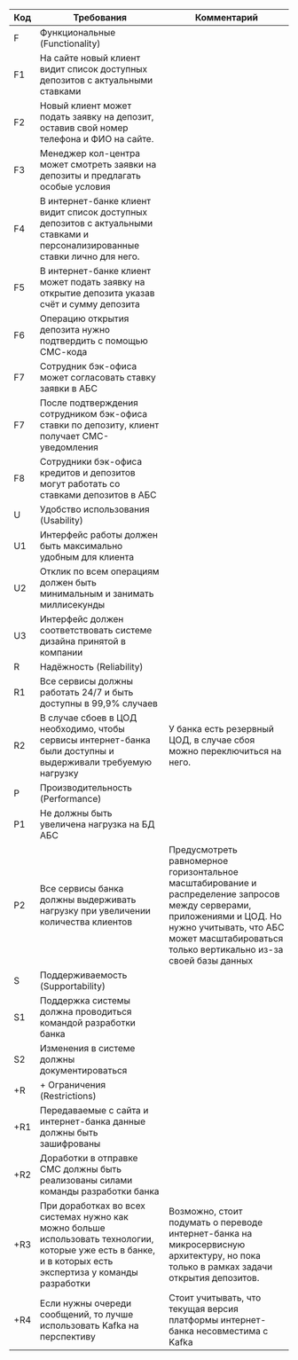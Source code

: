 | Код | Требования                                                                                                                                                 | Комментарий                                                                                                                                                                                                          |
|-----|------------------------------------------------------------------------------------------------------------------------------------------------------------|----------------------------------------------------------------------------------------------------------------------------------------------------------------------------------------------------------------------|
| F   | Функциональные (Functionality)                                                                                                                             |                                                                                                                                                                                                                      |
| F1  | На сайте новый клиент видит список доступных депозитов с актуальными ставками                                                                              |                                                                                                                                                                                                                      |
| F2  | Новый клиент может подать заявку на депозит, оставив свой номер телефона и ФИО на сайте.                                                                   |                                                                                                                                                                                                                      |
| F3  | Менеджер кол-центра может смотреть заявки на депозиты и предлагать особые условия                                                                          |                                                                                                                                                                                                                      |
| F4  | В интернет-банке клиент видит список доступных депозитов с актуальными ставками и персонализированные ставки лично для него.                               |                                                                                                                                                                                                                      |
| F5  | В интернет-банке клиент может подать заявку на открытие депозита указав счёт и сумму депозита                                                              |                                                                                                                                                                                                                      |
| F6  | Операцию открытия депозита нужно подтвердить с помощью СМС-кода                                                                                            |                                                                                                                                                                                                                      |
| F7  | Сотрудник бэк-офиса может согласовать ставку заявки в АБС                                                                                                  |                                                                                                                                                                                                                      |
| F7  | После подтверждения сотрудником бэк-офиса ставки по депозиту, клиент получает СМС-уведомления                                                              |                                                                                                                                                                                                                      |
| F8  | Сотрудники бэк-офиса кредитов и депозитов могут работать со ставками депозитов в АБС                                                                       |                                                                                                                                                                                                                      |
| U   | Удобство использования (Usability)                                                                                                                         |                                                                                                                                                                                                                      |
| U1  | Интерфейс работы должен быть максимально удобным для клиента                                                                                               |                                                                                                                                                                                                                      |
| U2  | Отклик по всем операциям должен быть минимальным и занимать миллисекунды                                                                                   |                                                                                                                                                                                                                      |
| U3  | Интерфейс должен соответствовать системе дизайна принятой в компании                                                                                       |                                                                                                                                                                                                                      |
| R   | Надёжность (Reliability)                                                                                                                                   |                                                                                                                                                                                                                      |
| R1  | Все сервисы должны работать 24/7 и быть доступны в 99,9% случаев                                                                                           |                                                                                                                                                                                                                      |
| R2  | В случае сбоев в ЦОД необходимо, чтобы сервисы интернет-банка были доступны и выдерживали требуемую нагрузку                                               | У банка есть резервный ЦОД, в случае сбоя можно переключиться на него.                                                                                                                                               |
| P   | Производительность (Performance)                                                                                                                           |                                                                                                                                                                                                                      |
| P1  | Не должны быть увеличена нагрузка на БД АБС                                                                                                                |                                                                                                                                                                                                                      |
| P2  | Все сервисы банка должны выдерживать нагрузку при увеличении количества клиентов                                                                           | Предусмотреть равномерное горизонтальное масштабирование и распределение запросов между серверами, приложениями и ЦОД. Но нужно учитывать, что АБС может масштабироваться только вертикально из-за своей базы данных |
| S   | Поддерживаемость (Supportability)                                                                                                                          |                                                                                                                                                                                                                      |
| S1  | Поддержка системы должна проводиться командой разработки банка                                                                                             |                                                                                                                                                                                                                      |
| S2  | Изменения в системе должны документироваться                                                                                                               |                                                                                                                                                                                                                      |
| +R  | + Ограничения (Restrictions)                                                                                                                               |                                                                                                                                                                                                                      |
| +R1 | Передаваемые с сайта и интернет-банка данные должны быть зашифрованы                                                                                       |                                                                                                                                                                                                                      |
| +R2 | Доработки в отправке СМС должны быть реализованы силами команды разработки банка                                                                           |                                                                                                                                                                                                                      |
| +R3 | При доработках во всех системах нужно как можно больше использовать технологии, которые уже есть в банке, и в которых есть экспертиза у команды разработки | Возможно, стоит подумать о переводе интернет-банка на микросервисную архитектуру, но пока только в рамках задачи открытия депозитов.                                                                                 |
| +R4 | Если нужны очереди сообщений, то лучше использовать Kafka на перспективу                                                                                   | Стоит учитывать, что текущая версия платформы интернет-банка несовместима с Kafka                                                                                                                                    |

